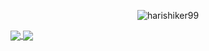 <!--### Hi there 👋-->

<p align="center"> <img src="https://komarev.com/ghpvc/?username=harishiker99&label=Profile%20views&color=0e75b6&style=flat" alt="harishiker99" /> </p>

<!--
**harishiker99/harishiker99** is a ✨ _special_ ✨ repository because its `README.md` (this file) appears on your GitHub profile.

Here are some ideas to get you started:

- 🔭 I’m currently working on ...
- 🌱 I’m currently learning ...
- 👯 I’m looking to collaborate on ...
- 🤔 I’m looking for help with ...
- 💬 Ask me about ...
- 📫 How to reach me: ...
- 😄 Pronouns: ...
- ⚡ Fun fact: ...
-->

<a href="https://github.com/harishiker99/convoychat" align="center">
  <img align="center" src="https://github-stats-xi-nine.vercel.app/api/top-langs?username=harishiker99&layout=compact&langs_count=8&theme=react&hide=jupyter%20notebook,smalltalk,glsl&locale=en" />
</a>

<a href="https://github.com/harishiker99/github-readme-stats" align="center">
  <img align="center" src="https://github-stats-xi-nine.vercel.app/api?username=harishiker99&theme=react" />
</a>


